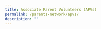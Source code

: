 ```yaml
---
title: Associate Parent Volunteers (APVs)
permalink: /parents-network/apvs/
description: ""
---
```

